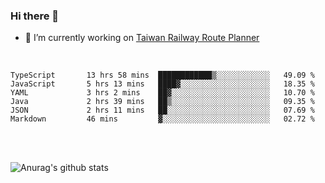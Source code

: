 ### Hi there 👋

- 🔭 I’m currently working on [Taiwan Railway Route Planner](https://github.com/Taiwan-Railway-Route-Planner)

<br/>

<!--START_SECTION:waka-->

```text
TypeScript       13 hrs 58 mins  ████████████▒░░░░░░░░░░░░   49.09 %
JavaScript       5 hrs 13 mins   ████▓░░░░░░░░░░░░░░░░░░░░   18.35 %
YAML             3 hrs 2 mins    ██▓░░░░░░░░░░░░░░░░░░░░░░   10.70 %
Java             2 hrs 39 mins   ██▒░░░░░░░░░░░░░░░░░░░░░░   09.35 %
JSON             2 hrs 11 mins   ██░░░░░░░░░░░░░░░░░░░░░░░   07.69 %
Markdown         46 mins         ▓░░░░░░░░░░░░░░░░░░░░░░░░   02.72 %
```

<!--END_SECTION:waka-->

<br/>
<br/>

![Anurag's github stats](https://github-readme-stats.vercel.app/api?username=DepickereSven&show_icons=true&theme=tokyonight)



<!--
**DepickereSven/DepickereSven** is a ✨ _special_ ✨ repository because its `README.md` (this file) appears on your GitHub profile.

Here are some ideas to get you started:

- 🔭 I’m currently working on ...
- 🌱 I’m currently learning ...
- 👯 I’m looking to collaborate on ...
- 🤔 I’m looking for help with ...
- 💬 Ask me about ...
- 📫 How to reach me: ...
- 😄 Pronouns: ...
- ⚡ Fun fact: ...
-->
